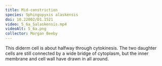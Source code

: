 ```yaml
---
title: Mid-constriction
species: Sphingopyxis alaskensis 
doi: 10.22002/D1.1521
video: 5_6a_Salaskensis.mp4
videoAlt: 5_6a.png
collector: Morgan Beeby
---
```


This diderm cell is about halfway through cytokinesis. The two daughter cells are still connected by a wide bridge of cytoplasm, but the inner membrane and cell wall have drawn in all around.


